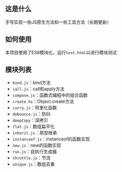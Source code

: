 ## 这是什么
手写实现一些JS原生方法和一些工具方法（长期更新）

## 如何使用
本项目使用了ES6模块化，运行`test.html`以进行模块测试

## 模块列表
- `bind.js`：bind方法
- `call.js`：call和apply方法
- `compose.js`：函数式编程中的组合函数
- `create.hs`：Object.create方法
- `curry.js`：柯里化函数
- `debounce.js`：防抖
- `deepCopy`：深拷贝
- `flat.js`：数组扁平化
- `inherit.js`：原型继承
- `instanceof.js`：instanceof的函数实现
- `new.js`：new的函数实现
- `run.js`：自执行生成器
- `throttle.js`：节流
- `unique.js`：数组去重
